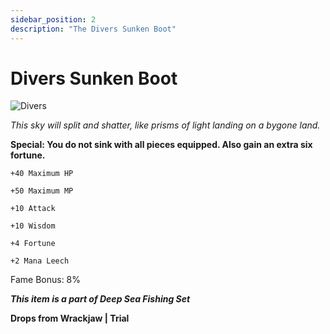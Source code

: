 ```yaml
---
sidebar_position: 2
description: "The Divers Sunken Boot"
---
```


# Divers Sunken Boot

![Divers](https://i.imgur.com/lghffcF.png)

<i>This sky will split and shatter, like prisms of light landing on a bygone land.</i>

**Special: You do not sink with all pieces equipped. Also gain an extra six fortune.**    
    
    +40 Maximum HP 
    
    +50 Maximum MP
    
    +10 Attack
    
    +10 Wisdom
    
    +4 Fortune
    
    +2 Mana Leech
    
Fame Bonus: 8%

***This item is a part of Deep Sea Fishing Set***

**Drops from Wrackjaw | Trial**
